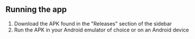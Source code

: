 ## Running the app
1. Download the APK found in the "Releases" section of the sidebar
2. Run the APK in your Android emulator of choice or on an Android device
